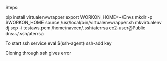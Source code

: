 

Steps:

pip install virtualenvwrapper
export WORKON_HOME=~/Envs
mkdir -p $WORKON_HOME
source /usr/local/bin/virtualenvwrapper.sh
mkvirtualenv dj
scp -i testaws.pem /home/naveen/.ssh/aterrsa  ec2-user@Public dns:~/.ssh/aterrsa


To start ssh service
eval $(ssh-agent)
ssh-add key

Cloning through ssh gives error